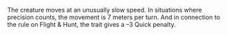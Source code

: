 The creature moves at an unusually slow speed. In situations where precision counts, the movement is 7 meters per turn. And in connection to the rule on Flight & Hunt, the trait gives a –3 Quick penalty.